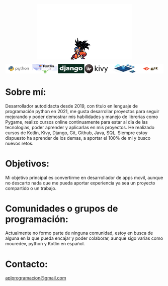 <p align="center">
  <img src="https://github.com/aplprogramacion/aplprogramacion/blob/master/gokuultrainstinto.gif" alt="giphy" width="300" style="display: block; margin: auto;">
  
![This is an image](https://github.com/aplprogramacion/aplprogramacion/blob/master/conocimientos%20github.png#L4.1586775914062005e+21)
</p>

# Sobre mí:
Desarrollador autodidacta desde 2019, con titulo en lenguaje de programación python en 2021,
me gusta desarrollar proyectos para seguir mejorando y poder demostrar mis habilidades y manejo de librerias como Pygame,
realizo cursos online continuamente para estar al dia de las tecnologias, poder aprender y aplicarlas en mis proyectos.
He realizado cursos de Kotlin, Kivy, Django, Git, Github, Java, SQL.
Siempre estoy dispuesto ha aprender de los demas, a aportar el 100% de mi y busco nuevos retos.

# Objetivos:
Mi objetivo principal es convertirme en desarrollador de apps movil,
aunque no descarto nada que me pueda aportar experiencia ya sea un proyecto compartido o un trabajo.

# Comunidades o grupos de programación:
Actualmente no formo parte de ninguna comunidad, estoy en busca de alguna en la que pueda encajar y poder colaborar,
aunque sigo varias como mouredev, python y Kotlin en español.

# Contacto:
aplprogramacion@gmail.com
